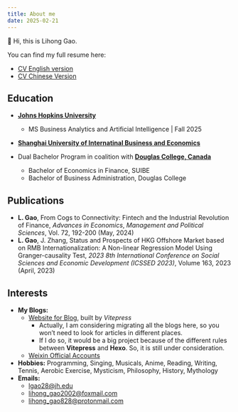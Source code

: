```yaml
---
title: About me
date: 2025-02-21
---
```


👋 ​Hi, this is Lihong Gao.

You can find my full resume here:
- [CV English version](../files/英文简历_GaoLihong-0615.pdf)
- [CV Chinese Version](../files/中文简历_高里鸿-0615.pdf)

## Education
- **[Johns Hopkins University](https://www.jhu.edu/)**
  - MS Business Analytics and Artificial Intelligence | Fall 2025

- **[Shanghai University of Internatinal Business and Economics](https://www.suibe.edu.cn/)**
- Dual Bachelor Program in coalition with **[Douglas College, Canada](https://www.douglascollege.ca/)**
  - Bachelor of Economics in Finance, SUIBE
  - Bachelor of Business Administration, Douglas College 


## Publications
- **L. Gao**, From Cogs to Connectivity: Fintech and the Industrial Revolution of Finance, *Advances in Economics*, *Management and Political Sciences*, Vol. 72, 192-200 (May, 2024) 
- **L. Gao**, J. Zhang, Status and Prospects of HKG Offshore Market based on RMB Internationalization: A Non-linear Regression Model Using Granger-causality Test, *2023 8th International Conference on Social Sciences and Economic Development (ICSSED 2023)*, Volume 163, 2023 (April, 2023) 


## Interests
- **My Blogs:**
  - [Website for Blog](https://epiphany-leon.github.io/MyBlog/), built by *Vitepress* 
    - Actually, I am considering migrating all the blogs here, so you won’t need to look for articles in different places.
    - If I do so, it would be a big project because of the different rules between **Vitepress** and **Hexo**. So, it is still under consideration.
  - [Weixin Official Accounts](https://mp.weixin.qq.com/mp/homepage?__biz=MzkxNjMxODc3Nw==&hid=1&sn=29646593c02cb16fe5b7f61b9180fb49&scene=18#wechat_redirect) 
- **Hobbies:** Programming, Singing, Musicals, Anime, Reading, Writing, Tennis, Aerobic Exercise, Mysticism, Philosophy, History, Mythology
- **Emails:** 
  - lgao28@jh.edu
  - lihong_gao2002@foxmail.com
  - lihong_gao828@protonmail.com
